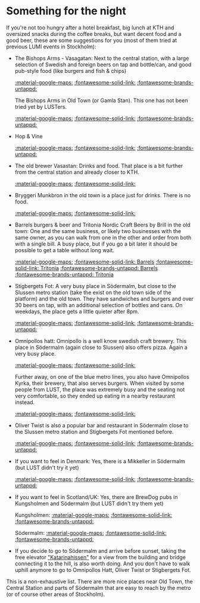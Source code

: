 # Something for the night

If you're not too hungry after a hotel breakfast, big lunch at KTH and oversized snacks
during the coffee breaks, but want decent food and a good beer, these are some suggestions
for you (most of them tried at previous LUMI events in Stockholm):

-   The Bishops Arms - Vasagatan: Next to the central station, with a large selection of
    Swedish and foreign beers on tap and bottle/can, and good pub-style food (like burgers
    and fish & chips)

    [:material-google-maps:](https://maps.app.goo.gl/FVHVwHCqLMVKk3A4A)
    [:fontawesome-solid-link:](https://www.bishopsarms.com/vara-pubar/stockholm/vasagatan/)
    [:fontawesome-brands-untappd:](https://untappd.com/v/the-bishops-arms-vasagatan/3416)

    The Bishops Arms in Old Town (or Gamla Stan). This one has not been tried yet by LUSTers. 

    [:material-google-maps:](https://maps.app.goo.gl/XSMkDzKwaQPPzUGo8)
    [:fontawesome-solid-link:](https://www.bishopsarms.com/vara-pubar/stockholm/gamla-stan/)
    [:fontawesome-brands-untappd:](https://untappd.com/v/the-bishops-arms-gamla-stan/959816)

-   Hop & Vine

    [:material-google-maps:](https://maps.app.goo.gl/NBysQXK7g4gBF3pF9)
    [:fontawesome-solid-link:](https://hopandvine.se/)
    [:fontawesome-brands-untappd:](https://untappd.com/v/hop-and-vine/12136348)

-   The old brewer Vasastan: Drinks and food. That place is a bit further from
    the central station and already closer to KTH.

    [:material-google-maps:](https://maps.app.goo.gl/nnF74XQ9cr4GUip78)
    [:fontawesome-solid-link:](https://vasastan.theoldbrewer.se/)

-   Bryggeri Munkbron in the old town is a place just for drinks. There is no food.

    [:material-google-maps:](https://maps.app.goo.gl/gf3MmSkj1oDTQsAT8)
    [:fontawesome-solid-link:](https://www.munkbron.com/)

-   Barrels burgers & beer and Tritonia Nordic Craft Beers by Brill in the old town:
    One and the same business, or likely two businesses with the same owner, as you 
    can walk from one in the other and order from both with a single bill. A busy place,
    but if you go a bit later it should be possible to get a table without long wait.

    [:material-google-maps:](https://maps.app.goo.gl/cvQTVqL2R7DTkREZ9)
    [:fontawesome-solid-link: Barrels](https://barrels.se/)
    [:fontawesome-solid-link: Tritonia](https://tritonia.se/)
    [:fontawesome-brands-untappd: Barrels](https://untappd.com/v/barrels-burgers-and-beer/6268364)
    [:fontawesome-brands-untappd: Tritonia](https://untappd.com/v/tritonia-nordic-craft-beers-by-brill/13413757)

-   Stigbergets Fot: A very busy place in Södermalm, but close to the Slussen metro station
    (take the exist on the old town side of the platform) and the old town. 
    They have sandwiches and burgers and over 30 beers on tap,
    with an additional selection of bottles and cans. On weekdays, the place gets a little
    quieter after 8pm.

    [:material-google-maps:](https://maps.app.goo.gl/hhoFfbbqEQ1ZGbCF9)
    [:fontawesome-solid-link:](https://stigbergetsfot.se/)
    [:fontawesome-brands-untappd:](https://untappd.com/v/stigbergets-fot/9732448)

-   Omnipollos hatt: Omnipollo is a well know swedish craft brewery. This place
    in Södermalm (again close to Slussen) also offers pizza. Again a very busy place.

    [:material-google-maps:](https://maps.app.goo.gl/kVYKeS3oEhxtCPGEA)
    [:fontawesome-solid-link:](http://www.omnipolloshatt.com/)

    Further away, on one of the blue metro lines, you also have Omnipollos Kyrka,
    their brewery, that also serves burgers. When visited by some people from
    LUST, the place was extremely busy and the seating not very comfortable, so
    they ended up eating in a nearby restaurant instead.

    [:material-google-maps:](https://maps.app.goo.gl/oraeTFSitGoNWmrT7)
    [:fontawesome-solid-link:](https://www.omnipolloskyrka.com/)

-   Oliver Twist is also a popular bar and restaurant in Södermalm close to
    the Slussen metro station and Stigbergets Fot mentioned before. 

    [:material-google-maps:](https://maps.app.goo.gl/wvmgvaWDhuagxN4j8)
    [:fontawesome-solid-link:](https://www.olivertwist.se/)
    [:fontawesome-brands-untappd:](https://untappd.com/v/oliver-twist/4400)

-   If you want to feel in Denmark: Yes, there is a Mikkeller in Södermalm
    (but LUST didn't try it yet)

    [:material-google-maps:](https://maps.app.goo.gl/mH6mne3RNSav3UXeA)
    [:fontawesome-solid-link:](https://www.mikkeller.com/locations/mikkeller-soedermalm)
    [:fontawesome-brands-untappd:](https://untappd.com/v/mikkeller-sodermalm/10632510)

-   If you want to feel in Scotland/UK: Yes, there are BrewDog pubs in Kungsholmen and Södermalm
    (but LUST didn't try them yet)

    Kungsholmen: [:material-google-maps:](https://maps.app.goo.gl/uCFCpwJ3A4wJDycY7)
    [:fontawesome-solid-link:](https://drink.brewdog.com/uk/kungsholmen)
    [:fontawesome-brands-untappd:](https://untappd.com/v/brewdog-kungsholmen/627361)

    Södermalm: [:material-google-maps:](https://maps.app.goo.gl/MHQuowdtcx9vn2Di6)
    [:fontawesome-solid-link:](https://drink.brewdog.com/uk/brewdog-sodermalm)
    [:fontawesome-brands-untappd:](https://untappd.com/v/brewdog-sodermalm/3476890)

-   If you decide to go to Södermalm and arrive before sunset, taking the free elevator 
    ["Katarinahissen"](https://maps.app.goo.gl/cERThRGGEAppKbV98) for a view from the building
    and bridge connecting it to the hill, is also worth doing. And you don't have to walk 
    uphill anymore to go to Omnipollos Hatt, Oliver Twist or Stigbergets Fot.

This is a non-exhaustive list. There are more nice places near Old Town, the Central Station
and parts of Södermalm that are easy to reach by the metro (or of course other areas of
Stockholm).
